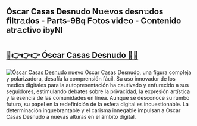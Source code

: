 ## Óscar Casas Desnudo N𝚞𝚎vos desn𝚞dos filtr𝚊dos - Parts-9Bq F𝚘tos vid𝚎o - C𝚘ntenido atr𝚊ctivo ibyNl

# <h2><a href="http://mb8ubc1.tromn.icu/?c=%c3%93scar+Casas+Desnudo">🔗👉👉👉 Óscar Casas Desnudo 🔗🔗</a></h2>

[![Óscar Casas Desnudo nuevo](https://i.imgur.com/pEAQMta.gif)](http://mb8ubc1.tromn.icu/?c=%c3%93scar+Casas+Desnudo)
Óscar Casas Desnudo, una figura compleja y polarizadora, desafía la comprensión fácil. Su uso innovador de los medios digitales para la autopresentación ha cautivado y enfurecido a sus seguidores, estimulando debates sobre la privacidad, la expresión artística y la esencia de las comunidades en línea. Aunque se desconoce su rumbo futuro, su papel en la redefinición de la esfera digital es incuestionable. La determinación inquebrantable y el carisma innegable impulsan a Óscar Casas Desnudo a nuevas alturas en el ámbito digital.
